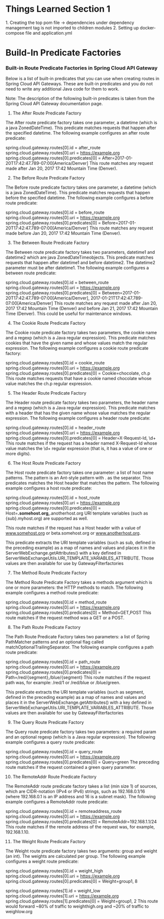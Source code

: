 <h1>Things Learned Section 1</h1>
1. Creating the top pom file -> dependencies under dependency management tag is not imported to children modules
2. Setting up docker-compose file and application.yml


<h1>Build-In Predicate Factories</h1>
<h3>Built-in Route Predicate Factories in Spring Cloud API Gateway</h3>
Below is a list of built-in predicates that you can use when creating routes in Spring Cloud API Gateways. These are built-in predicates and you do not need to write any additional Java code for them to work.

Note: The description of the following built-in predicates is taken from the Spring Cloud API Gateway documentation page.



1. The After Route Predicate Factory

The After route predicate factory takes one parameter, a datetime (which is a java ZonedDateTime). This predicate matches requests that happen after the specified datetime. The following example configures an after route predicate:

spring.cloud.gateway.routes[0].id = after_route
spring.cloud.gateway.routes[0].uri = https://example.org
spring.cloud.gateway.routes[0].predicates[0] = After=2017-01-20T17:42:47.789-07:00[America/Denver]
This route matches any request made after Jan 20, 2017 17:42 Mountain Time (Denver).



2. The Before Route Predicate Factory

The Before route predicate factory takes one parameter, a datetime (which is a java ZonedDateTime). This predicate matches requests that happen before the specified datetime. The following example configures a before route predicate:

spring.cloud.gateway.routes[0].id = before_route
spring.cloud.gateway.routes[0].uri = https://example.org
spring.cloud.gateway.routes[0].predicates[0] = Before=2017-01-20T17:42:47.789-07:00[America/Denver]
This route matches any request made before Jan 20, 2017 17:42 Mountain Time (Denver).



3. The Between Route Predicate Factory

The Between route predicate factory takes two parameters, datetime1 and datetime2 which are java ZonedDateTimeobjects. This predicate matches requests that happen after datetime1 and before datetime2. The datetime2 parameter must be after datetime1. The following example configures a between route predicate:

spring.cloud.gateway.routes[0].id = between_route
spring.cloud.gateway.routes[0].uri = https://example.org
spring.cloud.gateway.routes[0].predicates[0] = Between=2017-01-20T17:42:47.789-07:00[America/Denver], 2017-01-21T17:42:47.789-07:00[America/Denver]
This route matches any request made after Jan 20, 2017 17:42 Mountain Time (Denver) and before Jan 21, 2017 17:42 Mountain Time (Denver). This could be useful for maintenance windows.



4. The Cookie Route Predicate Factory

The Cookie route predicate factory takes two parameters, the cookie name and a regexp (which is a Java regular expression). This predicate matches cookies that have the given name and whose values match the regular expression. The following example configures a cookie route predicate factory:

spring.cloud.gateway.routes[0].id = cookie_route
spring.cloud.gateway.routes[0].uri = https://example.org
spring.cloud.gateway.routes[0].predicates[0] = Cookie=chocolate, ch.p
This route matches requests that have a cookie named chocolate whose value matches the ch.p regular expression.



5. The Header Route Predicate Factory

The Header route predicate factory takes two parameters, the header name and a regexp (which is a Java regular expression). This predicate matches with a header that has the given name whose value matches the regular expression. The following example configures a header route predicate:

spring.cloud.gateway.routes[0].id = header_route
spring.cloud.gateway.routes[0].uri = https://example.org
spring.cloud.gateway.routes[0].predicates[0] = Header=X-Request-Id, \d+
This route matches if the request has a header named X-Request-Id whose value matches the \d+ regular expression (that is, it has a value of one or more digits).



6. The Host Route Predicate Factory

The Host route predicate factory takes one parameter: a list of host name patterns. The pattern is an Ant-style pattern with . as the separator. This predicates matches the Host header that matches the pattern. The following example configures a host route predicate:

spring.cloud.gateway.routes[0].id = host_route
spring.cloud.gateway.routes[0].uri = https://example.org
spring.cloud.gateway.routes[0].predicates[0] = Host=**.somehost.org,**.anotherhost.org
URI template variables (such as {sub}.myhost.org) are supported as well.

This route matches if the request has a Host header with a value of www.somehost.org or beta.somehost.org or www.anotherhost.org.

This predicate extracts the URI template variables (such as sub, defined in the preceding example) as a map of names and values and places it in the ServerWebExchange.getAttributes() with a key defined in ServerWebExchangeUtils.URI_TEMPLATE_VARIABLES_ATTRIBUTE. Those values are then available for use by GatewayFilterfactories

7. The Method Route Predicate Factory

The Method Route Predicate Factory takes a methods argument which is one or more parameters: the HTTP methods to match. The following example configures a method route predicate:

spring.cloud.gateway.routes[0].id = method_route
spring.cloud.gateway.routes[0].uri = https://example.org
spring.cloud.gateway.routes[0].predicates[0] = Method=GET,POST
This route matches if the request method was a GET or a POST.

8. The Path Route Predicate Factory

The Path Route Predicate Factory takes two parameters: a list of Spring PathMatcher patterns and an optional flag called matchOptionalTrailingSeparator. The following example configures a path route predicate:

spring.cloud.gateway.routes[0].id = path_route
spring.cloud.gateway.routes[0].uri = https://example.org
spring.cloud.gateway.routes[0].predicates[0] = Path=/red/{segment},/blue/{segment}
This route matches if the request path was, for example: /red/1 or /red/blue or /blue/green.

This predicate extracts the URI template variables (such as segment, defined in the preceding example) as a map of names and values and places it in the ServerWebExchange.getAttributes() with a key defined in ServerWebExchangeUtils.URI_TEMPLATE_VARIABLES_ATTRIBUTE. Those values are then available for use by GatewayFilterfactories



9. The Query Route Predicate Factory

The Query route predicate factory takes two parameters: a required param and an optional regexp (which is a Java regular expression). The following example configures a query route predicate:

spring.cloud.gateway.routes[0].id = query_route
spring.cloud.gateway.routes[0].uri = https://example.org
spring.cloud.gateway.routes[0].predicates[0] = Query=green
The preceding route matches if the request contained a green query parameter.

10. The RemoteAddr Route Predicate Factory

The RemoteAddr route predicate factory takes a list (min size 1) of sources, which are CIDR-notation (IPv4 or IPv6) strings, such as 192.168.0.1/16 (where 192.168.0.1 is an IP address and 16 is a subnet mask). The following example configures a RemoteAddr route predicate:

spring.cloud.gateway.routes[0].id = remoteaddress_route
spring.cloud.gateway.routes[0].uri = https://example.org
spring.cloud.gateway.routes[0].predicates[0] = RemoteAddr=192.168.1.1/24
This route matches if the remote address of the request was, for example, 192.168.1.10.

11. The Weight Route Predicate Factory

The Weight route predicate factory takes two arguments: group and weight (an int). The weights are calculated per group. The following example configures a weight route predicate:

spring.cloud.gateway.routes[0].id = weight_high
spring.cloud.gateway.routes[0].uri = https://example.org
spring.cloud.gateway.routes[0].predicates[0] = Weight=group1, 8

spring.cloud.gateway.routes[1].id = weight_low
spring.cloud.gateway.routes[1].uri = https://example.org
spring.cloud.gateway.routes[1].predicates[0] = Weight=group1, 2
This route would forward ~80% of traffic to weighthigh.org and ~20% of traffic to weighlow.org